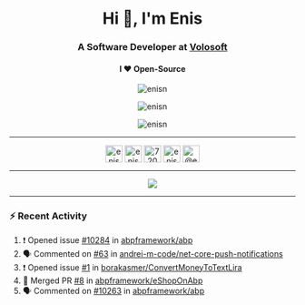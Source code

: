 <h1 align="center">Hi 👋, I'm Enis</h1>
<h3 align="center">A Software Developer at <a href="https://volosoft.com/">Volosoft</a></h3>

<h4 align="center"> I ❤ Open-Source</h4>

<p align="center"> <img src="https://komarev.com/ghpvc/?username=enisn" alt="enisn" /> </p>

<p align="center">
<img src="https://github-readme-stats.vercel.app/api/top-langs/?username=enisn&layout=compact" alt="enisn" />
</p>

<p align="center">
<img src="https://github-readme-stats.vercel.app/api?username=enisn&show_icons=true&count_private=true" alt="enisn" />
</p>

<hr />

<p align="center">
<a href="https://dev.to/enisn" target="blank"><img align="center" src="https://cdn.jsdelivr.net/npm/simple-icons@3.0.1/icons/dev-dot-to.svg" alt="enisn" height="30" width="30" /></a>
<a href="https://twitter.com/enisnecipoglu" target="blank"><img align="center" src="https://cdn.jsdelivr.net/npm/simple-icons@3.0.1/icons/twitter.svg" alt="enisnecipoglu" height="30" width="30" /></a>
<a href="https://stackoverflow.com/users/7200126" target="blank"><img align="center" src="https://cdn.jsdelivr.net/npm/simple-icons@3.0.1/icons/stackoverflow.svg" alt="7200126" height="30" width="30" /></a>
<a href="https://instagram.com/enisnecipoglu" target="blank"><img align="center" src="https://cdn.jsdelivr.net/npm/simple-icons@3.0.1/icons/instagram.svg" alt="enisnecipoglu" height="30" width="30" /></a>
<a href="https://medium.com/@enis.necipoglu" target="blank"><img align="center" src="https://cdn.jsdelivr.net/npm/simple-icons@3.0.1/icons/medium.svg" alt="@enis.necipoglu" height="30" width="30" /></a>
</p>

<hr />

<p align="center">
  <a href="https://spotify-github-profile.vercel.app/api/view?uid=enis.necipoglu&redirect=true">
    <img src="https://spotify-github-profile.vercel.app/api/view?uid=enis.necipoglu&cover_image=true&theme=default" />
  </a>
</p>
<hr />

### :zap: Recent Activity

<!--START_SECTION:activity-->
1. ❗️ Opened issue [#10284](https://github.com/abpframework/abp/issues/10284) in [abpframework/abp](https://github.com/abpframework/abp)
2. 🗣 Commented on [#63](https://github.com/andrei-m-code/net-core-push-notifications/issues/63) in [andrei-m-code/net-core-push-notifications](https://github.com/andrei-m-code/net-core-push-notifications)
3. ❗️ Opened issue [#1](https://github.com/borakasmer/ConvertMoneyToTextLira/issues/1) in [borakasmer/ConvertMoneyToTextLira](https://github.com/borakasmer/ConvertMoneyToTextLira)
4. 🎉 Merged PR [#8](https://github.com/abpframework/eShopOnAbp/pull/8) in [abpframework/eShopOnAbp](https://github.com/abpframework/eShopOnAbp)
5. 🗣 Commented on [#10263](https://github.com/abpframework/abp/issues/10263) in [abpframework/abp](https://github.com/abpframework/abp)
<!--END_SECTION:activity-->
